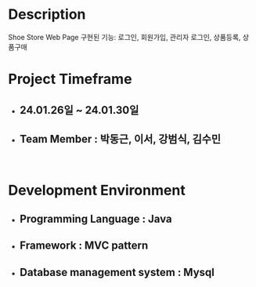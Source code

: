 
# Description  

Shoe Store Web Page 
 구현된 기능:  로그인, 회원가입, 관리자 로그인, 상품등록, 상품구매 
<br>

# Project Timeframe

- ## 24.01.26일 ~ 24.01.30일


- ## Team Member : 박동근, 이서, 강범식, 김수민
<br>

# Development Environment


- ## Programming Language : Java 


- ## Framework : MVC pattern


- ## Database management system : Mysql


